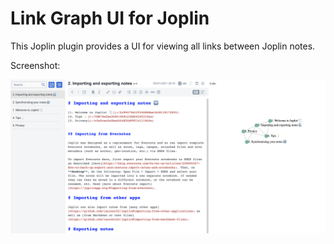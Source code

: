 # Link Graph UI for Joplin

This Joplin plugin provides a UI for viewing all links between Joplin notes.

Screenshot:

![Screenshot of note graph](screenshot.png)

